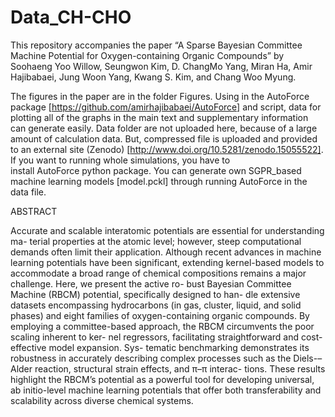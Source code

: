 # Data_CH-CHO
This repository accompanies the paper “A Sparse Bayesian Committee Machine Potential for Oxygen-containing Organic Compounds” by Soohaeng Yoo Willow, Seungwon Kim, D. ChangMo Yang, Miran Ha, Amir Hajibabaei, Jung Woon Yang, Kwang S. Kim, and Chang Woo Myung.

The figures in the paper are in the folder Figures. Using in the AutoForce package [https://github.com/amirhajibabaei/AutoForce] and script, data for plotting all of the graphs in the main text and supplementary information can generate easily. Data folder are not uploaded here, because of a large amount of calculation data. But, compressed file is uploaded and provided to an external site (Zenodo) [http://www.doi.org/10.5281/zenodo.15055522].
If you want to running whole simulations, you have to install AutoForce python package. You can generate own SGPR_based machine learning models [model.pckl] through running AutoForce in the data file. 




ABSTRACT


Accurate and scalable interatomic potentials are essential for understanding ma-
terial properties at the atomic level; however, steep computational demands often
limit their application. Although recent advances in machine learning potentials
have been significant, extending kernel-based models to accommodate a broad range
of chemical compositions remains a major challenge. Here, we present the active ro-
bust Bayesian Committee Machine (RBCM) potential, specifically designed to han-
dle extensive datasets encompassing hydrocarbons (in gas, cluster, liquid, and solid
phases) and eight families of oxygen-containing organic compounds. By employing a
committee-based approach, the RBCM circumvents the poor scaling inherent to ker-
nel regressors, facilitating straightforward and cost-effective model expansion. Sys-
tematic benchmarking demonstrates its robustness in accurately describing complex
processes such as the Diels-–Alder reaction, structural strain effects, and π–π interac-
tions. These results highlight the RBCM’s potential as a powerful tool for developing
universal, ab initio-level machine learning potentials that offer both transferability
and scalability across diverse chemical systems.
